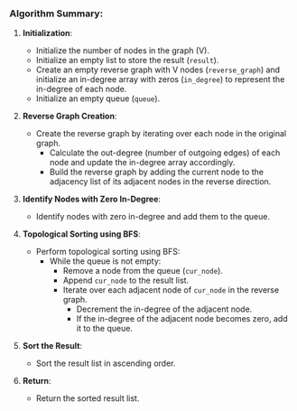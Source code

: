 ### Algorithm Summary:
1. **Initialization**:
   - Initialize the number of nodes in the graph (V).
   - Initialize an empty list to store the result (`result`).
   - Create an empty reverse graph with V nodes (`reverse_graph`) and initialize an in-degree array with zeros (`in_degree`) to represent the in-degree of each node.
   - Initialize an empty queue (`queue`).

2. **Reverse Graph Creation**:
   - Create the reverse graph by iterating over each node in the original graph.
     - Calculate the out-degree (number of outgoing edges) of each node and update the in-degree array accordingly.
     - Build the reverse graph by adding the current node to the adjacency list of its adjacent nodes in the reverse direction.

3. **Identify Nodes with Zero In-Degree**:
   - Identify nodes with zero in-degree and add them to the queue.

4. **Topological Sorting using BFS**:
   - Perform topological sorting using BFS:
     - While the queue is not empty:
       - Remove a node from the queue (`cur_node`).
       - Append `cur_node` to the result list.
       - Iterate over each adjacent node of `cur_node` in the reverse graph.
         - Decrement the in-degree of the adjacent node.
         - If the in-degree of the adjacent node becomes zero, add it to the queue.

5. **Sort the Result**:
   - Sort the result list in ascending order.

6. **Return**:
   - Return the sorted result list.
